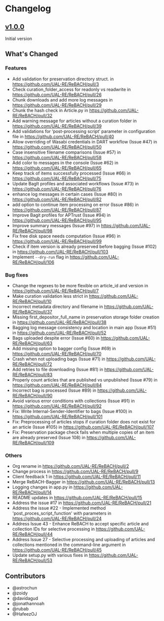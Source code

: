 # Changelog


## [v1.0.0](https://github.com/UAL-RE/ReQUIAM/tree/v1.0.0)
Initial version

## What's Changed

### Features
* Add validation for preservation directory struct. in https://github.com/UAL-RE/ReBACH/pull/3
* Check curation_folder_access for readonly vs readwrite in https://github.com/UAL-RE/ReBACH/pull/26
* Chunk downloads and add more log messages in https://github.com/UAL-RE/ReBACH/pull/29
* Chunk the hash check in Article.py in https://github.com/UAL-RE/ReBACH/pull/32
* Add warning message for articles without a curation folder in https://github.com/UAL-RE/ReBACH/pull/39
* Add validations for ‘post-processing script’ parameter in configuration file in https://github.com/UAL-RE/ReBACH/pull/40
* Allow overriding of Wasabi credentials in DART workflow (Issue #47) in https://github.com/UAL-RE/ReBACH/pull/50
* Case insensitive filename comparisons (Issue #57) in https://github.com/UAL-RE/ReBACH/pull/58
* Add color to messages in the console (Issue #62) in https://github.com/UAL-RE/ReBACH/pull/65
* Keep track of items successfully processed (Issue #66) in https://github.com/UAL-RE/ReBACH/pull/75
* Update BagIt profiles and associated workflows (Issue #73) in https://github.com/UAL-RE/ReBACH/pull/76
* enhance log messages in certain cases (Issue #80) in https://github.com/UAL-RE/ReBACH/pull/82
* add option to continue item processing on error (Issue #86) in https://github.com/UAL-RE/ReBACH/pull/87
* Improve Bagit profiles for APTrust (Issue #94) in https://github.com/UAL-RE/ReBACH/pull/95
* Improve summary messages (Issue #97) in https://github.com/UAL-RE/ReBACH/pull/98
* Fix free disk space needs computation (Issue #96) in https://github.com/UAL-RE/ReBACH/pull/99
* Check if item version is already preserved before bagging (Issue #102) in https://github.com/UAL-RE/ReBACH/pull/103
* Implement `--dry-run` flag in https://github.com/UAL-RE/ReBACH/pull/106

### Bug fixes
* Change the regexes to be more flexible on article_id and version in https://github.com/UAL-RE/ReBACH/pull/7
* Make curation validation less strict in https://github.com/UAL-RE/ReBACH/pull/10
* Incorrect metadata directory and filename in https://github.com/UAL-RE/ReBACH/pull/37
* Missing first_depositor_full_name in preservation storage folder creation in https://github.com/UAL-RE/ReBACH/pull/38
* Bagging log message consistency and location in main app (Issue #51) in https://github.com/UAL-RE/ReBACH/pull/52
* Bags uploaded despite error (Issue #60) in https://github.com/UAL-RE/ReBACH/pull/63
* Add missing option to bagger config (Issue #69) in https://github.com/UAL-RE/ReBACH/pull/70
* Crash when not uploading bags (Issue #71) in https://github.com/UAL-RE/ReBACH/pull/72
* Add retries to file downloading (Issue #81) in https://github.com/UAL-RE/ReBACH/pull/83
* Properly count articles that are published vs unpublished (Issue #79) in https://github.com/UAL-RE/ReBACH/pull/84
* Incorrect bag is processed (Issue #89) in https://github.com/UAL-RE/ReBACH/pull/90
* Avoid various error conditions with collections (Issue #91) in https://github.com/UAL-RE/ReBACH/pull/92
* Fix: Write Internal-Sender-Identifier to bags (Issue #100) in https://github.com/UAL-RE/ReBACH/pull/101
* Fix: Preprocessing of articles stops if curation folder does not exist for an article (Issue #105) in https://github.com/UAL-RE/ReBACH/pull/107
* Fix: Preservation package check fails when multiple copies of an item are already preserved (Issue 108) in https://github.com/UAL-RE/ReBACH/pull/109

### Others
* Org rename in https://github.com/UAL-RE/ReBACH/pull/2
* Change process in https://github.com/UAL-RE/ReBACH/pull/9
* Client feedback 1 in https://github.com/UAL-RE/ReBACH/pull/11
* Merge ReBACH-Bagger in https://github.com/UAL-RE/ReBACH/pull/13
* Logging changes in app.py in https://github.com/UAL-RE/ReBACH/pull/14
* README updates in https://github.com/UAL-RE/ReBACH/pull/15
* Address the issue #17 in https://github.com/UAL-RE/ReBACH/pull/21
* Address the issue #22 - Implemented method 'post_proces_script_function' with parameters in https://github.com/UAL-RE/ReBACH/pull/24
* Address Issue 43 - Enhance ReBACH to accept specific article and collection IDs for selective processing in https://github.com/UAL-RE/ReBACH/pull/44
* Address Issue 27 - Selective processing and uploading of articles and collections mentioned in the command-line argument in https://github.com/UAL-RE/ReBACH/pull/45
* Update setup.py with various fixes in https://github.com/UAL-RE/ReBACH/pull/53

## Contributors
* @astrochun 
* @zoidy 
* @davidagud 
* @jonathannoah 
* @rubab 
* @HafeezOJ 

